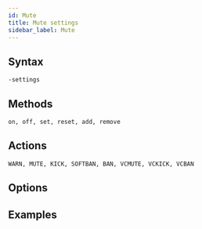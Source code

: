 ```yaml
---
id: Mute
title: Mute settings
sidebar_label: Mute
---
```



## Syntax  
`-settings `

## Methods  
`on, off, set, reset, add, remove`

## Actions  
`WARN, MUTE, KICK, SOFTBAN, BAN, VCMUTE, VCKICK, VCBAN`

## Options  


## Examples  

